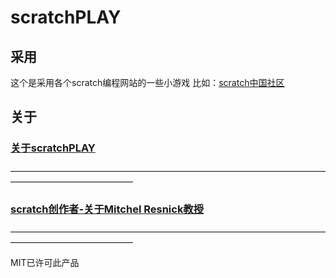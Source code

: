 # scratchPLAY

## 采用
这个是采用各个scratch编程网站的一些小游戏
比如：[scratch中国社区](www.scratch-cn.cn)

## 关于
### [关于scratchPLAY](https://scratch.mit.edu/)
——————————————————————————————————————————————————
### [scratch创作者-关于Mitchel Resnick教授](http://web.media.mit.edu/~mres/)
——————————————————————————————————————————————————

MIT已许可此产品
